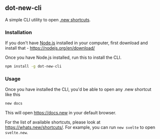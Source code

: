 ## dot-new-cli

A simple CLI utility to open [.new shortcuts](https://whats.new/shortcuts/).

### Installation

If you don't have [Node.js](https://nodejs.org/en/) installed in your computer, first download and install that - https://nodejs.org/en/download/

Once you have Node.js installed, run this to install the CLI.

```sh
npm install -g dot-new-cli
```

### Usage

Once you have installed the CLI, you'd be able to open any .new shortcut like this

```sh
new docs
```

This will open https://docs.new in your default browser.

For the list of available shortcuts, please look at https://whats.new/shortcuts/. For example, you can run `new svelte` to open `svelte.new`.
